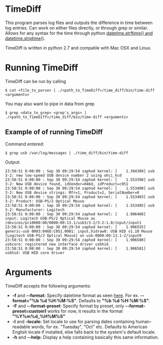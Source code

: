 TimeDiff
========

This program parses log files and outputs the difference in time between log entries. Can work on either files directly, or through grep or similar. Allows for any syntax for the time through python [datetime.strftime() and datetime.strptime()](https://docs.python.org/2/library/datetime.html#strftime-and-strptime-behavior "Syntax for entering time formats").

TimeDiff is written in python 2.7 and compatile with Mac OSX and Linux.

Running TimeDiff
================

TimeDiff can be run by calling

    $ cat <file_to_parse> | ./<path_to_TimeDiff>/time_diff/bin/time-diff <arguments>

You may also want to pipe in data from grep

    $ grep <data_to_grep> <grep's_args> | ./<path_to_TimeDiff>/time_diff/bin/time-diff <arguments>

Example of of running TimeDiff
------------------------------

Command entered:

    $ grep usb /var/log/messages | ./time_diff/bin/time-diff
    
Output:

    
    23:58:51 0:00:00 : Sep 30 09:29:54 zaphod kernel: [    1.384309] usb 3-2: new low-speed USB device number 2 using ohci_hcd
    23:58:51 0:00:00 : Sep 30 09:29:54 zaphod kernel: [    1.553398] usb 3-2: New USB device found, idVendor=046d, idProduct=c051
    23:58:51 0:00:00 : Sep 30 09:29:54 zaphod kernel: [    1.553400] usb 3-2: New USB device strings: Mfr=1, Product=2, SerialNumber=0
    23:58:51 0:00:00 : Sep 30 09:29:54 zaphod kernel: [    1.553403] usb 3-2: Product: USB-PS/2 Optical Mouse
    23:58:51 0:00:00 : Sep 30 09:29:54 zaphod kernel: [    1.553405] usb 3-2: Manufacturer: Logitech
    23:58:51 0:00:00 : Sep 30 09:29:54 zaphod kernel: [    1.906468] input: Logitech USB-PS/2 Optical Mouse as    /devices/pci0000:00/0000:00:13.1/usb3/3-2/3-2:1.0/input/input1
    23:58:51 0:00:00 : Sep 30 09:29:54 zaphod kernel: [    1.906555] generic-usb 0003:046D:C051.0001: input,hidraw0: USB HID v1.10 Mouse [Logitech USB-PS/2 Optical Mouse] on usb-0000:00:13.1-2/input0
    23:58:51 0:00:00 : Sep 30 09:29:54 zaphod kernel: [    1.906580] usbcore: registered new interface driver usbhid
    23:58:51 0:00:00 : Sep 30 09:29:54 zaphod kernel: [    1.906581] usbhid: USB HID core driver


Arguments
=========

TimeDiff accepts the following arguments:

* **-f** and **--format:** Specify datetime format as seen [here](https://docs.python.org/2/library/datetime.html#strftime-and-strptime-behavior "Syntax for entering time formats"). For ex. **--format="%b %d %H:%M:%S"**. Defaults to **"%b %d %H:%M:%S"**.
* **-F** and **--format-preset**: Specify format by preset, only **--format-preset=custom1** works for now, it results in the format **"%Y%m%d_%H%M%S"**
* **-l** and **-locale:** Set locale to use for parsing dates containing human-readable words, for ex. "Tuesday", "Oct" etc. Defaults to American English locale if installed, else falls back to the system's default locale.
* **-h** and **--help:** Display a help containing basically this same information.